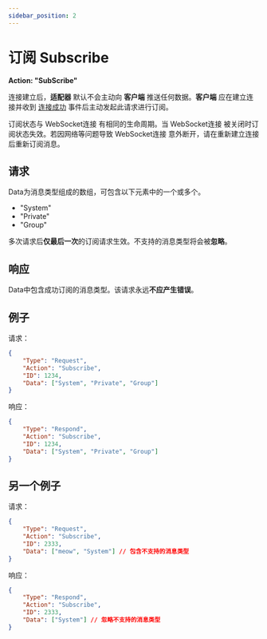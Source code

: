 ```yaml
---
sidebar_position: 2
---
```


# 订阅 Subscribe

**Action: "SubScribe"**

连接建立后，**适配器** 默认不会主动向 **客户端** 推送任何数据。**客户端** 应在建立连接并收到 [连接成功](../events/connected) 事件后主动发起此请求进行订阅。

订阅状态与 WebSocket连接 有相同的生命周期。当 WebSocket连接 被关闭时订阅状态失效。若因网络等问题导致 WebSocket连接 意外断开，请在重新建立连接后重新订阅消息。

## 请求

Data为消息类型组成的数组，可包含以下元素中的一个或多个。

- "System"
- "Private"
- "Group"

多次请求后**仅最后一次**的订阅请求生效。不支持的消息类型将会被**忽略**。

## 响应

Data中包含成功订阅的消息类型。该请求永远**不应产生错误**。

## 例子

请求：
```JSON
{
    "Type": "Request",
    "Action": "Subscribe",
    "ID": 1234,
    "Data": ["System", "Private", "Group"]
}
```

响应：
```JSON
{
    "Type": "Respond",
    "Action": "Subscribe",
    "ID": 1234,
    "Data": ["System", "Private", "Group"]
}
```

## 另一个例子

请求：
```JSON {5}
{
    "Type": "Request",
    "Action": "Subscribe",
    "ID": 2333,
    "Data": ["meow", "System"] // 包含不支持的消息类型
}
```

响应：
```JSON {5}
{
    "Type": "Respond",
    "Action": "Subscribe",
    "ID": 2333,
    "Data": ["System"] // 忽略不支持的消息类型
}
```
